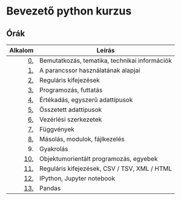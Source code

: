 # Bevezető python kurzus

## Órák

| Alkalom | Leírás |
|--------:|--------|
| [0.](https://github.com/mittelholcz/python2019/blob/master/00.intro/)   | Bemutatkozás, tematika, technikai információk |
| [1.](https://github.com/mittelholcz/python2019/blob/master/01.shell/)   | A parancssor használatának alapjai |
| [2.](https://github.com/mittelholcz/python2019/blob/master/02.regex/)   | Reguláris kifejezések |
| [3.](https://github.com/mittelholcz/python2019/blob/master/03.prog/)    | Programozás, futtatás |
| [4.](https://github.com/mittelholcz/python2019/blob/master/04.types/)   | Értékadás, egyszerű adattípusok |
| [5.](https://github.com/mittelholcz/python2019/blob/master/05.comp/)    | Összetett adattípusok |
| [6.](https://github.com/mittelholcz/python2019/blob/master/06.ctrl/)    | Vezérlési szerkezetek |
| [7.](https://github.com/mittelholcz/python2019/blob/master/07.func/)    | Függvények |
| [8.](https://github.com/mittelholcz/python2019/blob/master/08.modules/) | Másolás, modulok, fájlkezelés |
| 9.                                                                      | Gyakrolás |
| [10.](https://github.com/mittelholcz/python2019/blob/master/10.oop/)    | Objektumorientált programozás, egyebek |
| [11.](https://github.com/mittelholcz/python2019/blob/master/11.files/)  | Reguláris kifejezések, CSV / TSV, XML / HTML |
| [12.](https://github.com/mittelholcz/python2019/blob/master/12.jupyter/)  | IPython, Jupyter notebook |
| [13.](https://github.com/mittelholcz/python2019/blob/master/13.pandas/)  | Pandas |
